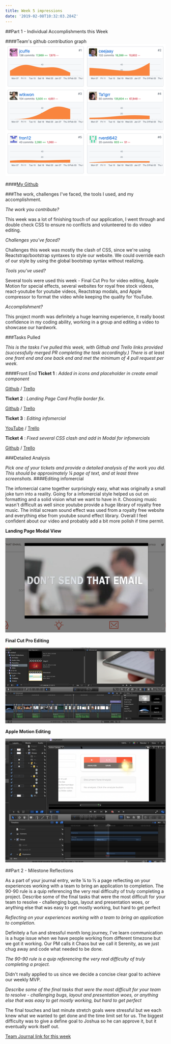 ```yaml
---
title: Week 5 impressions
date: '2019-02-08T10:32:03.284Z'
---
```


##Part 1 - Individual Accomplishments this Week

####Team's github contribution graph
![Team Github Contribution](./week-5-contribution.png)

<!-- ####[White Board Interview Practice (week 5)]() -->

####[My Github](https://github.com/Ta1grr)

###The work, challenges I've faced, the tools I used, and my accomplishment.

_The work you contribute?_

This week was a lot of finishing touch of our application, I went through and double check CSS to ensure no conflicts and volunteered to do video editing.

_Challenges you've faced?_

Challenges this week was mostly the clash of CSS, since we're using Reactstrap/bootstrap syntaxes to style our website. We could override each of our style by using the global bootstrap syntax without realizing.

_Tools you've used?_

Several tools were used this week - Final Cut Pro for video editing, Apple Motion for special effects, several websites for royal free stock videos, react-youtube for youtube videos, Reactstrap modals, and Apple compressor to format the video while keeping the quality for YouTube.

_Accomplishment?_

This project month was definitely a huge learning experience, it really boost confidence in my coding ability, working in a group and editing a video to showcase our hardwork.

###Tasks Pulled

_This is the tasks I've pulled this week, with Github and Trello links provided (successfully merged PR completing the task accordingly.) There is at least one front end and one back end and met the minimum of 4 pull request per week._

####Front End
**Ticket 1** :
_Added in icons and placeholder in create email component_

[Github](https://github.com/Lambda-School-Labs/dont-send-that-email/pull/172) / [Trello](https://trello.com/c/Cwz9ZEIx/146-tweaking-create-email-component-layout-to-be-more-ui-ux)

**Ticket 2** :
_Landing Page Card Profile border fix._

[Github](https://github.com/Lambda-School-Labs/dont-send-that-email/pull/196) / [Trello](https://trello.com/c/67FudQMw/205-landing-page-card-profile-css-fix)

**Ticket 3** :
_Editing infomercial_

[YouTube](https://youtu.be/C8qXvfXvkPs) / [Trello](https://trello.com/c/gn4p5Lpy/192-editing-infomercials)

**Ticket 4** :
_Fixed several CSS clash and add in Modal for infomercials_

[Github](https://github.com/Lambda-School-Labs/dont-send-that-email/pull/203) / [Trello](https://trello.com/c/8tllgFIn/206-adding-modal-for-infomercial-to-landing-page)

<!-- ####Back End
**Ticket 1** :
_Moved watson endpoint to routers folder_

[Github](https://github.com/Lambda-School-Labs/dont-send-that-email/pull/70) / [Trello](https://trello.com/c/MeTzefxJ/80-move-watson-endpoint-to-routers-folder) -->

###Detailed Analysis

_Pick one of your tickets and provide a detailed analysis of the work you did.  This should be approximately ¼ page of text, and at least three screenshots._
####Editing infomercial

The infomercial came together surprisingly easy, what was originally a small joke turn into a reality. Going for a infomercial style helped us out on formatting and a solid vision what we want to have in it. Choosing music wasn't difficult as well since youtube provide a huge library of royalty free music. The initial scream sound effect was used from a royalty free website and everything else from youtube sound effect library. Overall I feel confident about our video and probably add a bit more polish if time permit.

**Landing Page Modal View**

![Landing Page Modal View](./info-modals.png)

**Final Cut Pro Editing**

![Final Cut Pro Editing](./final-cut.png)

**Apple Motion Editing**

![Apple Motion Editing](./apple-motion.png)

##Part 2 - Milestone Reflections

As a part of your journal entry, write ¼ to ½ a page reflecting on your experiences working with a team to bring an application to completion. The 90-90 rule is a quip referencing the very real difficulty of truly completing a project. Describe some of the final tasks that were the most difficult for your team to resolve - challenging bugs, layout and presentation woes, or anything else that was easy to get mostly working, but hard to get perfect

_Reflecting on your experiences working with a team to bring an application to completion._

Definitely a fun and stressful month long journey, I've learn communication is a huge issue when we have people working from different timezone but we got it working. Our PM calls it Chaos but we call it Serenity, as we just chug away and code what needed to be done.

_The 90-90 rule is a quip referencing the very real difficulty of truly completing a project._

Didn't really applied to us since we decide a concise clear goal to achieve our weekly MVP.

_Describe some of the final tasks that were the most difficult for your team to resolve - challenging bugs, layout and presentation woes, or anything else that was easy to get mostly working, but hard to get perfect_

The final touches and last minute stretch goals were stressful but we each knew what we wanted to get done and the time limit set for us. The biggest difficulty was to give a define goal to Joshua so he can approve it, but it eventually work itself out.

[Team Journal link for this week](https://learn.lambdaschool.com/labs/sprint/rec0dfyfdbfpwzclr)

